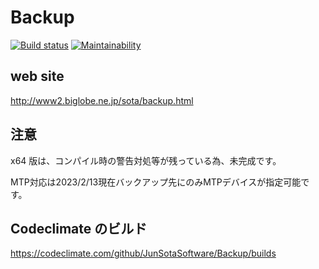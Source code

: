# Backup

[![Build status](https://ci.appveyor.com/api/projects/status/1j13ubbt4g2pwr0r/branch/master?svg=true)](https://ci.appveyor.com/project/JunSotaSoftware/backup/branch/master)
[![Maintainability](https://api.codeclimate.com/v1/badges/2c848b9e9c13a6ea2d9a/maintainability)](https://codeclimate.com/github/JunSotaSoftware/Backup/maintainability)


## web site

http://www2.biglobe.ne.jp/sota/backup.html

## 注意

x64 版は、コンパイル時の警告対処等が残っている為、未完成です。

MTP対応は2023/2/13現在バックアップ先にのみMTPデバイスが指定可能です。

## Codeclimate のビルド

https://codeclimate.com/github/JunSotaSoftware/Backup/builds
